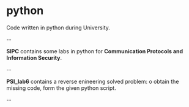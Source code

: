 python
==========

Code written in python during University.

--

**SIPC** contains some labs in python for **Communication Protocols and Information Security**.

--

**PSI_lab6** contains a reverse enineering solved problem: o obtain the missing code, form the given python script.

--


